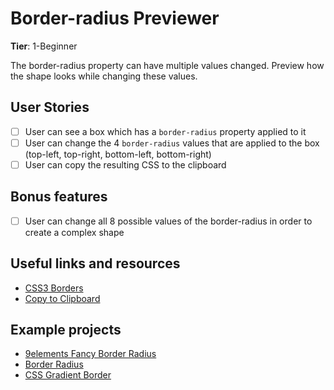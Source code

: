 # Border-radius Previewer
__Tier__: 1-Beginner

The border-radius property can have multiple values changed. Preview how the shape looks while changing these values.

## User Stories
- [ ] User can see a box which has a `border-radius` property applied to it
- [ ] User can change the 4 `border-radius` values that are applied to the box (top-left, top-right, bottom-left, bottom-right)
- [ ] User can copy the resulting CSS to the clipboard

## Bonus features
- [ ] User can change all 8 possible values of the border-radius in order to create a complex shape

## Useful links and resources
- [CSS3 Borders](https://www.w3schools.com/css/css3_borders.asp)
- [Copy to Clipboard](https://www.w3schools.com/howto/howto_js_copy_clipboard.asp)
## Example projects
- [9elements Fancy Border Radius](https://9elements.github.io/fancy-border-radius/)
- [Border Radius](https://border-radius.com/)
- [CSS Gradient Border](https://codepen.io/thebabydino/pen/zbqPVd)
